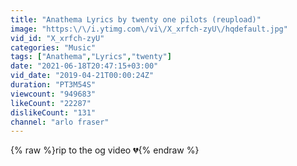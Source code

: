 ```yaml
---
title: "Anathema Lyrics by twenty one pilots (reupload)"
image: "https:\/\/i.ytimg.com\/vi\/X_xrfch-zyU\/hqdefault.jpg"
vid_id: "X_xrfch-zyU"
categories: "Music"
tags: ["Anathema","Lyrics","twenty"]
date: "2021-06-18T20:47:15+03:00"
vid_date: "2019-04-21T00:00:24Z"
duration: "PT3M54S"
viewcount: "949683"
likeCount: "22287"
dislikeCount: "131"
channel: "arlo fraser"
---
```

{% raw %}rip to the og video 💔{% endraw %}
